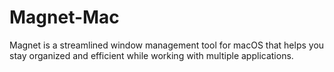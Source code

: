 # Magnet-Mac
Magnet is a streamlined window management tool for macOS that helps you stay organized and efficient while working with multiple applications.

